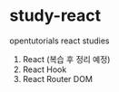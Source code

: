 # study-react

opentutorials react studies

1. React (복습 후 정리 예정)
2. React Hook
3. React Router DOM

